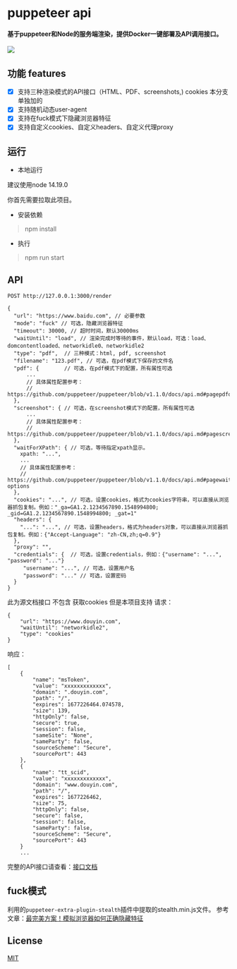 # puppeteer api
#### 基于puppeteer和Node的服务端渲染，提供Docker一键部署及API调用接口。

![](https://miclon-job.oss-cn-hangzhou.aliyuncs.com/img/20220714221947.png)

## 功能 features

- [x] 支持三种渲染模式的API接口（HTML、PDF、screenshots,)  cookies 本分支单独加的
- [x] 支持随机动态user-agent
- [x] 支持在fuck模式下隐藏浏览器特征
- [x] 支持自定义cookies、自定义headers、自定义代理proxy

## 运行

<!-- - docker
如果你想直接使用本项目，可以直接docker运行。
> docker run -d -p 8080:3000 --name render miclon/puppeteer-render -->

- 本地运行

建议使用node 14.19.0

你首先需要拉取此项目。
  - 安装依赖
  > npm install
  - 执行
  > npm run start


## API

```
POST http://127.0.0.1:3000/render

{
  "url": "https://www.baidu.com", // 必要参数
  "mode": "fuck" // 可选，隐藏浏览器特征
  "timeout": 30000, // 超时时间，默认30000ms
  "waitUntil": "load", // 渲染完成时等待的事件，默认load，可选：load、domcontentloaded、networkidle0、networkidle2
  "type": "pdf",  // 三种模式：html, pdf, screenshot
  "filename": "123.pdf", // 可选，在pdf模式下保存的文件名
  "pdf": {        // 可选，在pdf模式下的配置，所有属性可选
      ...
      // 具体属性配置参考：
      // https://github.com/puppeteer/puppeteer/blob/v1.1.0/docs/api.md#pagepdfoptions
  },
  "screenshot": { // 可选，在screenshot模式下的配置，所有属性可选
      ...
      // 具体属性配置参考：
      // https://github.com/puppeteer/puppeteer/blob/v1.1.0/docs/api.md#pagescreenshotoptions
  },
  "waitForXPath": { // 可选，等待指定xpath显示。
    xpath: "...",
    ...
    // 具体属性配置参考：
    // https://github.com/puppeteer/puppeteer/blob/v1.1.0/docs/api.md#pagewaitforxpathxpath-options
  },
  "cookies": "...", // 可选，设置cookies，格式为cookies字符串，可以直接从浏览器抓包复制。例如："_ga=GA1.2.1234567890.1548994800; _gid=GA1.2.1234567890.1548994800; _gat=1"
  "headers": {
    "...": "...", // 可选，设置headers，格式为headers对象，可以直接从浏览器抓包复制。例如：{"Accept-Language": "zh-CN,zh;q=0.9"}
  },
  "proxy": "",
  "credentials": {  // 可选，设置credentials，例如：{"username": "...", "password": "..."}
     "username": "...", // 可选，设置用户名
     "password": "..." // 可选，设置密码
  }
}
```
此为源文档接口  不包含 获取cookies  但是本项目支持
请求：
```
{
    "url": "https://www.douyin.com",
    "waitUntil": "networkidle2",
    "type": "cookies"
}
```
响应：
```
[
    {
        "name": "msToken",
        "value": "xxxxxxxxxxxxx",
        "domain": ".douyin.com",
        "path": "/",
        "expires": 1677226464.074578,
        "size": 139,
        "httpOnly": false,
        "secure": true,
        "session": false,
        "sameSite": "None",
        "sameParty": false,
        "sourceScheme": "Secure",
        "sourcePort": 443
    },
    {
        "name": "tt_scid",
        "value": "xxxxxxxxxxxxx",
        "domain": "www.douyin.com",
        "path": "/",
        "expires": 1677226462,
        "size": 75,
        "httpOnly": false,
        "secure": false,
        "session": false,
        "sameParty": false,
        "sourceScheme": "Secure",
        "sourcePort": 443
    }
    ...
```
完整的API接口请查看：[接口文档](https://www.apifox.cn/apidoc/shared-6dcc2010-6913-4fe0-88a3-333791d80548)

## fuck模式

利用的`puppeteer-extra-plugin-stealth`插件中提取的stealth.min.js文件。
参考文章：[最完美方案！模拟浏览器如何正确隐藏特征](https://mp.weixin.qq.com/s/Bge-_yiatSq4CQq7fRvjdQ)

## License

[MIT](http://opensource.org/licenses/MIT)
